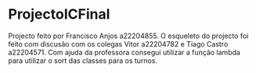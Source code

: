 # ProjectoICFinal
Projecto feito por Francisco Anjos a22204855.
O esqueleto do projecto foi feito com discusão com os colegas Vitor a22204782 e Tiago Castro a22204571.
Com ajuda da professora consegui utilizar a função lambda para utilizar o sort das classes para os turnos.
